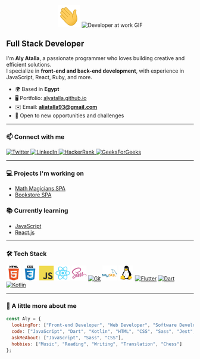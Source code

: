 <p align="center">
  <img src="https://raw.githubusercontent.com/ABSphreak/ABSphreak/master/gifs/Hi.gif" alt="Waving Hand GIF" height="60" />
  <img src="https://media.giphy.com/media/qgQUggAC3Pfv687qPC/giphy.gif" alt="Developer at work GIF" height="200" />
</p>


## Full Stack Developer

I'm **Aly Atalla**, a passionate programmer who loves building creative and efficient solutions.  
I specialize in **front-end and back-end development**, with experience in JavaScript, React, Ruby, and more.

- 🌍  Based in **Egypt**
- 🖥️  Portfolio: [alyatalla.github.io](https://alyatalla.github.io)
- ✉️  Email: **aliatalla93@gmail.com**
- 🤝  Open to new opportunities and challenges

---

### 📫 Connect with me

<a href="https://twitter.com/alyatalla" target="_blank">
  <img src="https://raw.githubusercontent.com/rahuldkjain/github-profile-readme-generator/master/src/images/icons/Social/twitter.svg" height="30" width="40" alt="Twitter"/>
</a>
<a href="https://www.linkedin.com/in/aly-atalla-8b83a0231/" target="_blank">
  <img src="https://raw.githubusercontent.com/rahuldkjain/github-profile-readme-generator/master/src/images/icons/Social/linked-in-alt.svg" height="30" width="40" alt="LinkedIn"/>
</a>
<a href="https://www.hackerrank.com/alyatalla" target="_blank">
  <img src="https://raw.githubusercontent.com/rahuldkjain/github-profile-readme-generator/master/src/images/icons/Social/hackerrank.svg" height="30" width="40" alt="HackerRank"/>
</a>
<a href="https://auth.geeksforgeeks.org/user/alyatalla" target="_blank">
  <img src="https://raw.githubusercontent.com/rahuldkjain/github-profile-readme-generator/master/src/images/icons/Social/geeks-for-geeks.svg" height="30" width="40" alt="GeeksForGeeks"/>
</a>

---

### 💻 Projects I'm working on
- [Math Magicians SPA](https://github.com/alyatalla/math-magician)  
- [Bookstore SPA](https://github.com/Alyatalla/oop-library)

### 📚 Currently learning
- [JavaScript](https://developer.mozilla.org/en-US/docs/Web/JavaScript)  
- [React.js](https://react.dev)

---

### 🛠 Tech Stack

<p align="left">
  <a href="https://developer.mozilla.org/en-US/docs/Web/HTML" target="_blank"><img src="https://raw.githubusercontent.com/devicons/devicon/master/icons/html5/html5-original-wordmark.svg" width="40" height="40" alt="HTML5"/></a>
  <a href="https://developer.mozilla.org/en-US/docs/Web/CSS" target="_blank"><img src="https://raw.githubusercontent.com/devicons/devicon/master/icons/css3/css3-original-wordmark.svg" width="40" height="40" alt="CSS3"/></a>
  <a href="https://developer.mozilla.org/en-US/docs/Web/JavaScript" target="_blank"><img src="https://raw.githubusercontent.com/devicons/devicon/master/icons/javascript/javascript-original.svg" width="40" height="40" alt="JavaScript"/></a>
  <a href="https://react.dev" target="_blank"><img src="https://raw.githubusercontent.com/devicons/devicon/master/icons/react/react-original.svg" width="40" height="40" alt="React"/></a>
  <a href="https://sass-lang.com" target="_blank"><img src="https://raw.githubusercontent.com/devicons/devicon/master/icons/sass/sass-original.svg" width="40" height="40" alt="Sass"/></a>
  <a href="https://git-scm.com/" target="_blank"><img src="https://www.vectorlogo.zone/logos/git-scm/git-scm-icon.svg" width="40" height="40" alt="Git"/></a>
  <a href="https://www.mysql.com/" target="_blank"><img src="https://raw.githubusercontent.com/devicons/devicon/master/icons/mysql/mysql-original-wordmark.svg" width="40" height="40" alt="MySQL"/></a>
  <a href="https://www.linux.org/" target="_blank"><img src="https://raw.githubusercontent.com/devicons/devicon/master/icons/linux/linux-original.svg" width="40" height="40" alt="Linux"/></a>
  <a href="https://flutter.dev" target="_blank"><img src="https://www.vectorlogo.zone/logos/flutterio/flutterio-icon.svg" width="40" height="40" alt="Flutter"/></a>
  <a href="https://dart.dev" target="_blank"><img src="https://www.vectorlogo.zone/logos/dartlang/dartlang-icon.svg" width="40" height="40" alt="Dart"/></a>
  <a href="https://kotlinlang.org" target="_blank"><img src="https://www.vectorlogo.zone/logos/kotlinlang/kotlinlang-icon.svg" width="40" height="40" alt="Kotlin"/></a>
</p>

---

### 🚀 A little more about me

```javascript
const Aly = {
  lookingFor: ["Front-end Developer", "Web Developer", "Software Developer"],
  code: ["JavaScript", "Dart", "Kotlin", "HTML", "CSS", "Sass", "Jest", "Webpack"],
  askMeAbout: ["JavaScript", "Sass", "CSS"],
  hobbies: ["Music", "Reading", "Writing", "Translation", "Chess"]
};
